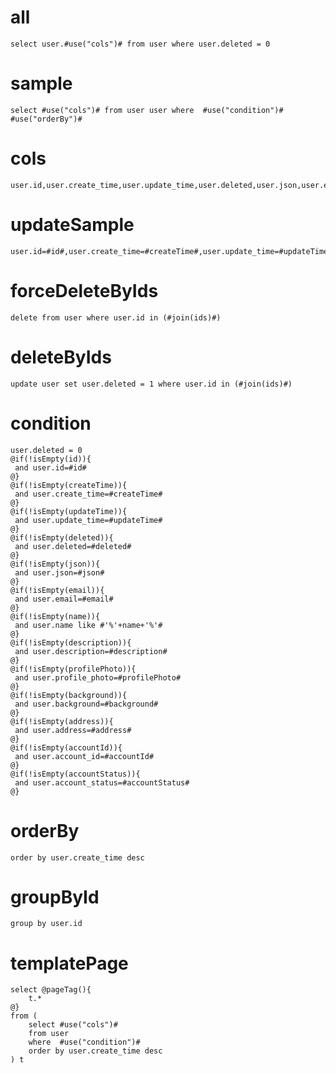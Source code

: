 
all
===
    select user.#use("cols")# from user where user.deleted = 0

sample
===
	select #use("cols")# from user user where  #use("condition")# #use("orderBy")#

cols
===
	user.id,user.create_time,user.update_time,user.deleted,user.json,user.email,user.name,user.description,user.profile_photo,user.background,user.address,user.account_id,user.account_status
updateSample
===
	user.id=#id#,user.create_time=#createTime#,user.update_time=#updateTime#,user.deleted=#deleted#,user.json=#json#,user.email=#email#,user.name=#name#,user.description=#description#,user.profile_photo=#profilePhoto#,user.background=#background#,user.address=#address#,user.account_id=#accountId#,user.account_status=#accountStatus#
forceDeleteByIds
===
    delete from user where user.id in (#join(ids)#)

deleteByIds
===
    update user set user.deleted = 1 where user.id in (#join(ids)#)

condition
===
    user.deleted = 0
	@if(!isEmpty(id)){
	 and user.id=#id#
	@}
	@if(!isEmpty(createTime)){
	 and user.create_time=#createTime#
	@}
	@if(!isEmpty(updateTime)){
	 and user.update_time=#updateTime#
	@}
	@if(!isEmpty(deleted)){
	 and user.deleted=#deleted#
	@}
	@if(!isEmpty(json)){
	 and user.json=#json#
	@}
	@if(!isEmpty(email)){
	 and user.email=#email#
	@}
	@if(!isEmpty(name)){
	 and user.name like #'%'+name+'%'#
	@}
	@if(!isEmpty(description)){
	 and user.description=#description#
	@}
	@if(!isEmpty(profilePhoto)){
	 and user.profile_photo=#profilePhoto#
	@}
	@if(!isEmpty(background)){
	 and user.background=#background#
	@}
	@if(!isEmpty(address)){
	 and user.address=#address#
	@}
	@if(!isEmpty(accountId)){
	 and user.account_id=#accountId#
	@}
	@if(!isEmpty(accountStatus)){
	 and user.account_status=#accountStatus#
	@}

orderBy
===
	order by user.create_time desc

groupById
===
    group by user.id

templatePage
===
    select @pageTag(){
        t.*
    @}
    from (
        select #use("cols")#
        from user
        where  #use("condition")#
        order by user.create_time desc
    ) t
